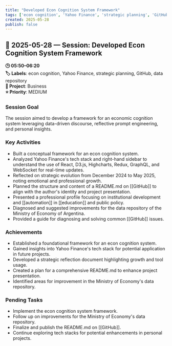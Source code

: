 ```yaml
---
title: "Developed Econ Cognition System Framework"
tags: ['econ cognition', 'Yahoo Finance', 'strategic planning', 'GitHub', 'data repository']
created: 2025-05-28
publish: false
---
```


## 📅 2025-05-28 — Session: Developed Econ Cognition System Framework

**🕒 05:50–06:20**  
**🏷️ Labels**: econ cognition, Yahoo Finance, strategic planning, GitHub, data repository  
**📂 Project**: Business  
**⭐ Priority**: MEDIUM  


### Session Goal
The session aimed to develop a framework for an economic cognition system leveraging data-driven discourse, reflective prompt engineering, and personal insights.

### Key Activities
- Built a conceptual framework for an econ cognition system.
- Analyzed Yahoo Finance's tech stack and right-hand sidebar to understand the use of React, D3.js, Highcharts, Redux, GraphQL, and WebSocket for real-time updates.
- Reflected on strategic evolution from December 2024 to May 2025, noting emotional and professional growth.
- Planned the structure and content of a README.md on [[GitHub]] to align with the author's identity and project presentation.
- Presented a professional profile focusing on institutional development and [[automation]] in [[education]] and public policy.
- Diagnosed and suggested improvements for the data repository of the Ministry of Economy of Argentina.
- Provided a guide for diagnosing and solving common [[GitHub]] issues.

### Achievements
- Established a foundational framework for an econ cognition system.
- Gained insights into Yahoo Finance's tech stack for potential application in future projects.
- Developed a strategic reflection document highlighting growth and tool usage.
- Created a plan for a comprehensive README.md to enhance project presentation.
- Identified areas for improvement in the Ministry of Economy's data repository.

### Pending Tasks
- Implement the econ cognition system framework.
- Follow up on improvements for the Ministry of Economy's data repository.
- Finalize and publish the README.md on [[GitHub]].
- Continue exploring tech stacks for potential enhancements in personal projects.
